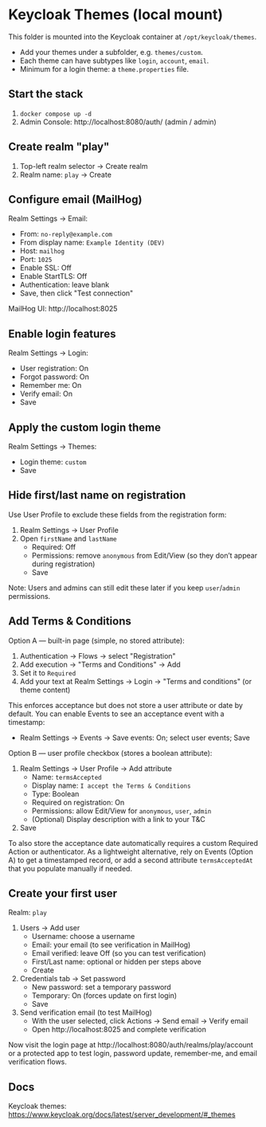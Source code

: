 # Keycloak Themes (local mount)

This folder is mounted into the Keycloak container at `/opt/keycloak/themes`.

- Add your themes under a subfolder, e.g. `themes/custom`.
- Each theme can have subtypes like `login`, `account`, `email`.
- Minimum for a login theme: a `theme.properties` file.

## Start the stack

1) `docker compose up -d`
2) Admin Console: http://localhost:8080/auth/ (admin / admin)

## Create realm "play"

1) Top-left realm selector -> Create realm
2) Realm name: `play` -> Create

## Configure email (MailHog)

Realm Settings -> Email:
- From: `no-reply@example.com`
- From display name: `Example Identity (DEV)`
- Host: `mailhog`
- Port: `1025`
- Enable SSL: Off
- Enable StartTLS: Off
- Authentication: leave blank
- Save, then click "Test connection"

MailHog UI: http://localhost:8025

## Enable login features

Realm Settings -> Login:
- User registration: On
- Forgot password: On
- Remember me: On
- Verify email: On
- Save

## Apply the custom login theme

Realm Settings -> Themes:
- Login theme: `custom`
- Save

## Hide first/last name on registration

Use User Profile to exclude these fields from the registration form:
1) Realm Settings -> User Profile
2) Open `firstName` and `lastName`
   - Required: Off
   - Permissions: remove `anonymous` from Edit/View (so they don’t appear during registration)
   - Save

Note: Users and admins can still edit these later if you keep `user`/`admin` permissions.

## Add Terms & Conditions

Option A — built-in page (simple, no stored attribute):
1) Authentication -> Flows -> select "Registration"
2) Add execution -> "Terms and Conditions" -> Add
3) Set it to `Required`
4) Add your text at Realm Settings -> Login -> "Terms and conditions" (or theme content)

This enforces acceptance but does not store a user attribute or date by default. You can enable Events to see an acceptance event with a timestamp:
- Realm Settings -> Events -> Save events: On; select user events; Save

Option B — user profile checkbox (stores a boolean attribute):
1) Realm Settings -> User Profile -> Add attribute
   - Name: `termsAccepted`
   - Display name: `I accept the Terms & Conditions`
   - Type: Boolean
   - Required on registration: On
   - Permissions: allow Edit/View for `anonymous`, `user`, `admin`
   - (Optional) Display description with a link to your T&C
2) Save

To also store the acceptance date automatically requires a custom Required Action or authenticator. As a lightweight alternative, rely on Events (Option A) to get a timestamped record, or add a second attribute `termsAcceptedAt` that you populate manually if needed.

## Create your first user

Realm: `play`

1) Users -> Add user
   - Username: choose a username
   - Email: your email (to see verification in MailHog)
   - Email verified: leave Off (so you can test verification)
   - First/Last name: optional or hidden per steps above
   - Create
2) Credentials tab -> Set password
   - New password: set a temporary password
   - Temporary: On (forces update on first login)
   - Save
3) Send verification email (to test MailHog)
   - With the user selected, click Actions -> Send email -> Verify email
   - Open http://localhost:8025 and complete verification

Now visit the login page at http://localhost:8080/auth/realms/play/account or a protected app to test login, password update, remember-me, and email verification flows.

## Docs

Keycloak themes: https://www.keycloak.org/docs/latest/server_development/#_themes
